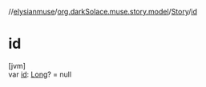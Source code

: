//[elysianmuse](../../../index.md)/[org.darkSolace.muse.story.model](../index.md)/[Story](index.md)/[id](id.md)

# id

[jvm]\
var [id](id.md): [Long](https://kotlinlang.org/api/latest/jvm/stdlib/kotlin/-long/index.html)? = null
